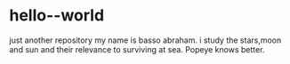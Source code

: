 # hello--world
just another repository
my name is basso abraham. i study the stars,moon and sun and their relevance to surviving at sea. Popeye knows better.
